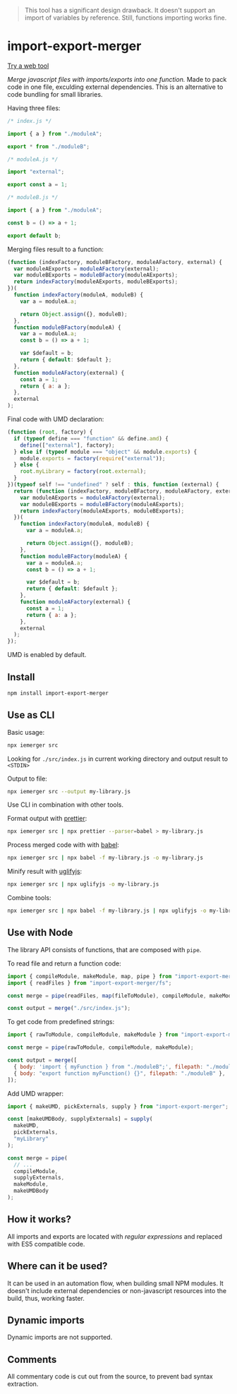 > This tool has a significant design drawback. It doesn't support an import of variables by reference. Still, functions importing works fine.

# import-export-merger

[Try a web tool](https://ytiurin.github.io/import-export-merger/)

_Merge javascript files with imports/exports into one function._ Made to pack code in one file, exculding external dependencies. This is an alternative to code bundling for small libraries.

Having three files:

```javascript
/* index.js */

import { a } from "./moduleA";

export * from "./moduleB";
```

```javascript
/* moduleA.js */

import "external";

export const a = 1;
```

```javascript
/* moduleB.js */

import { a } from "./moduleA";

const b = () => a + 1;

export default b;
```

Merging files result to a function:

```javascript
(function (indexFactory, moduleBFactory, moduleAFactory, external) {
  var moduleAExports = moduleAFactory(external);
  var moduleBExports = moduleBFactory(moduleAExports);
  return indexFactory(moduleAExports, moduleBExports);
})(
  function indexFactory(moduleA, moduleB) {
    var a = moduleA.a;

    return Object.assign({}, moduleB);
  },
  function moduleBFactory(moduleA) {
    var a = moduleA.a;
    const b = () => a + 1;

    var $default = b;
    return { default: $default };
  },
  function moduleAFactory(external) {
    const a = 1;
    return { a: a };
  },
  external
);
```

Final code with UMD declaration:

```javascript
(function (root, factory) {
  if (typeof define === "function" && define.amd) {
    define(["external"], factory);
  } else if (typeof module === "object" && module.exports) {
    module.exports = factory(require("external"));
  } else {
    root.myLibrary = factory(root.external);
  }
})(typeof self !== "undefined" ? self : this, function (external) {
  return (function (indexFactory, moduleBFactory, moduleAFactory, external) {
    var moduleAExports = moduleAFactory(external);
    var moduleBExports = moduleBFactory(moduleAExports);
    return indexFactory(moduleAExports, moduleBExports);
  })(
    function indexFactory(moduleA, moduleB) {
      var a = moduleA.a;

      return Object.assign({}, moduleB);
    },
    function moduleBFactory(moduleA) {
      var a = moduleA.a;
      const b = () => a + 1;

      var $default = b;
      return { default: $default };
    },
    function moduleAFactory(external) {
      const a = 1;
      return { a: a };
    },
    external
  );
});
```

UMD is enabled by default.

## Install

```bash
npm install import-export-merger
```

## Use as CLI

Basic usage:

```bash
npx iemerger src
```

Looking for `./src/index.js` in current working directory and output result to `<STDIN>`

Output to file:

```bash
npx iemerger src --output my-library.js
```

Use CLI in combination with other tools.

Format output with [prettier](https://prettier.io/ "Opinionated Code Formatter"):

```bash
npx iemerger src | npx prettier --parser=babel > my-library.js
```

Process merged code with with [babel](https://babeljs.io/ "The compiler for next generation JavaScript"):

```bash
npx iemerger src | npx babel -f my-library.js -o my-library.js
```

Minify result with [uglifyjs](http://lisperator.net/uglifyjs/ "JavaScript parser, compressor, minifier written in JS"):

```bash
npx iemerger src | npx uglifyjs -o my-library.js
```

Combine tools:

```bash
npx iemerger src | npx babel -f my-library.js | npx uglifyjs -o my-library.js
```

## Use with Node

The library API consists of functions, that are composed with `pipe`.

To read file and return a function code:

```javascript
import { compileModule, makeModule, map, pipe } from "import-export-merger";
import { readFiles } from "import-export-merger/fs";

const merge = pipe(readFiles, map(fileToModule), compileModule, makeModule);

const output = merge("./src/index.js");
```

To get code from predefined strings:

```javascript
import { rawToModule, compileModule, makeModule } from "import-export-merger";

const merge = pipe(rawToModule, compileModule, makeModule);

const output = merge([
  { body: 'import { myFunction } from "./moduleB";', filepath: "./moduleA" },
  { body: "export function myFunction() {}", filepath: "./moduleB" },
]);
```

Add UMD wrapper:

```javascript
import { makeUMD, pickExternals, supply } from "import-export-merger";

const [makeUMDBody, supplyExternals] = supply(
  makeUMD,
  pickExternals,
  "myLibrary"
);

const merge = pipe(
  // ...
  compileModule,
  supplyExternals,
  makeModule,
  makeUMDBody
);
```

## How it works?

All imports and exports are located with _regular expressions_ and replaced with ES5 compatible code.

## Where can it be used?

It can be used in an automation flow, when building small NPM modules. It doesn't include external dependencies or non-javascript resources into the build, thus, working faster.

## Dynamic imports

Dynamic imports are not supported.

## Comments

All commentary code is cut out from the source, to prevent bad syntax extraction.

